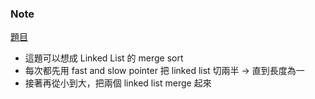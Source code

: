 ### Note
[題目](https://leetcode.com/problems/sort-list/description/)

- 這題可以想成 Linked List 的 merge sort
- 每次都先用 fast and slow pointer 把 linked list 切兩半 → 直到長度為一
- 接著再從小到大，把兩個 linked list merge 起來